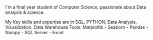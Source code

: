 I'm a final year student of Computer Science, passionate about Data analysis & science.

My Key skills and expertise are in SQL, PYTHON, Data Analysis, Visualization, Data Warehouse
Tools: Matplotlib - Seaborn - Pandas - Numpy - SQL Server - Excel

<!--
**shomaielkhan/shomaielkhan** is a ✨ _special_ ✨ repository because its `README.md` (this file) appears on your GitHub profile.

Here are some ideas to get you started:

- 🔭 I’m currently working on ...
- 🌱 I’m currently learning ...
- 👯 I’m looking to collaborate on ...
- 🤔 I’m looking for help with ...
- 💬 Ask me about ...
- 📫 How to reach me: ...
- 😄 Pronouns: ...
- ⚡ Fun fact: ...
-->
